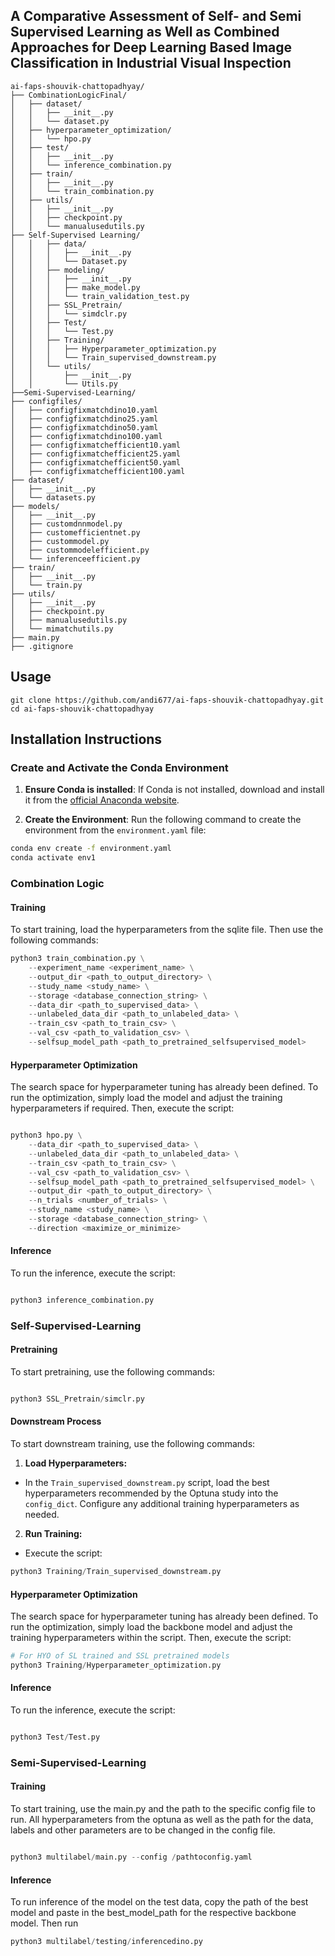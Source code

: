 ## A Comparative Assessment of Self- and Semi Supervised Learning as Well as Combined Approaches for Deep Learning Based Image Classification in Industrial Visual Inspection

```
ai-faps-shouvik-chattopadhyay/
├── CombinationLogicFinal/
│   ├── dataset/
│   │   ├── __init__.py
│   │   └── dataset.py
│   ├── hyperparameter_optimization/
│   │   └── hpo.py
│   ├── test/
│   │   ├── __init__.py
│   │   └── inference_combination.py
│   ├── train/
│   │   ├── __init__.py
│   │   └── train_combination.py
│   ├── utils/
│   │   ├── __init__.py
│   │   ├── checkpoint.py
│   │   └── manualusedutils.py
├── Self-Supervised Learning/
│   │   ├── data/
│   │   │   ├── __init__.py
│   │   │   └── Dataset.py
│   │   ├── modeling/
│   │   │   ├── __init__.py
│   │   │   ├── make_model.py
│   │   │   └── train_validation_test.py
│   │   ├── SSL_Pretrain/
│   │   │   └── simdclr.py
│   │   ├── Test/
│   │   │   └── Test.py
│   │   ├── Training/
│   │   │   ├── Hyperparameter_optimization.py
│   │   │   └── Train_supervised_downstream.py
│   │   └── utils/
│   │       ├── __init__.py
│   │       └── Utils.py
├──Semi-Supervised-Learning/
├── configfiles/
│   ├── configfixmatchdino10.yaml
│   ├── configfixmatchdino25.yaml
│   ├── configfixmatchdino50.yaml
│   ├── configfixmatchdino100.yaml
│   ├── configfixmatchefficient10.yaml
│   ├── configfixmatchefficient25.yaml
│   ├── configfixmatchefficient50.yaml
│   ├── configfixmatchefficient100.yaml
├── dataset/
│   ├── __init__.py
│   └── datasets.py
├── models/
│   ├── __init__.py
│   ├── customdnnmodel.py
│   ├── customefficientnet.py
│   ├── custommodel.py
│   ├── custommodelefficient.py
│   └── inferenceefficient.py
├── train/
│   ├── __init__.py
│   └── train.py
├── utils/
│   ├── __init__.py
│   ├── checkpoint.py
│   ├── manualusedutils.py
│   └── mimatchutils.py
├── main.py
├── .gitignore
````

## Usage
```
git clone https://github.com/andi677/ai-faps-shouvik-chattopadhyay.git
cd ai-faps-shouvik-chattopadhyay

````

## Installation Instructions

### Create and Activate the Conda Environment

1. **Ensure Conda is installed**: If Conda is not installed, download and install it from the [official Anaconda website](https://www.anaconda.com/products/individual).

2. **Create the Environment**: Run the following command to create the environment from the `environment.yaml` file:

```bash
conda env create -f environment.yaml
conda activate env1
```


### Combination Logic

#### Training

To start training, load the hyperparameters from the sqlite file. Then use the following commands:

```python
python3 train_combination.py \
    --experiment_name <experiment_name> \
    --output_dir <path_to_output_directory> \
    --study_name <study_name> \
    --storage <database_connection_string> \
    --data_dir <path_to_supervised_data> \
    --unlabeled_data_dir <path_to_unlabeled_data> \
    --train_csv <path_to_train_csv> \
    --val_csv <path_to_validation_csv> \
    --selfsup_model_path <path_to_pretrained_selfsupervised_model>

````
#### Hyperparameter Optimization

The search space for hyperparameter tuning has already been defined. To run the optimization, simply load the model and adjust the training hyperparameters if required. Then, execute the script:

```python

python3 hpo.py \
    --data_dir <path_to_supervised_data> \
    --unlabeled_data_dir <path_to_unlabeled_data> \
    --train_csv <path_to_train_csv> \
    --val_csv <path_to_validation_csv> \
    --selfsup_model_path <path_to_pretrained_selfsupervised_model> \
    --output_dir <path_to_output_directory> \
    --n_trials <number_of_trials> \
    --study_name <study_name> \
    --storage <database_connection_string> \
    --direction <maximize_or_minimize>

````

#### Inference ####

To run the inference, execute the script:

```python

python3 inference_combination.py

````

### Self-Supervised-Learning

#### Pretraining

To start pretraining, use the following commands:

```python

python3 SSL_Pretrain/simclr.py

````

#### Downstream Process

To start downstream training, use the following commands:

1. **Load Hyperparameters:**
- In the `Train_supervised_downstream.py` script, load the best hyperparameters recommended by the Optuna study into the `config_dict`. Configure any additional training hyperparameters as needed.
2. **Run Training:**
- Execute the script:
```python
python3 Training/Train_supervised_downstream.py

````

#### Hyperparameter Optimization

The search space for hyperparameter tuning has already been defined.  To run the optimization, simply load the backbone model and adjust the training hyperparameters within the script. Then, execute the script:
```python
# For HYO of SL trained and SSL pretrained models
python3 Training/Hyperparameter_optimization.py

````

#### Inference ####

To run the inference, execute the script:

```python

python3 Test/Test.py

````

### Semi-Supervised-Learning

#### Training ####

To start training, use the main.py and the path to the specific config file to run. All hyperparameters from the optuna as well as the path for the data, labels and other parameters are to be changed in the config file.

```python

python3 multilabel/main.py --config /pathtoconfig.yaml

````

#### Inference ####

To run inference of the model on the test data, copy the path of the best model and paste in the best_model_path for the respective backbone model. Then run

```python
python3 multilabel/testing/inferencedino.py
````